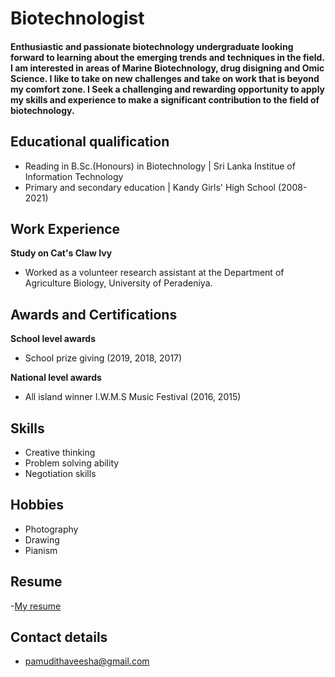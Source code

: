 # Biotechnologist 

#### Enthusiastic and passionate biotechnology undergraduate looking forward to learning about the emerging trends and techniques in the field. I am interested in areas of Marine Biotechnology, drug disigning and Omic Science. I like to take on new challenges and take on work that is beyond my comfort zone. I Seek a challenging and rewarding opportunity to apply my skills and experience to make a significant contribution to the field of biotechnology.

## Educational qualification
- Reading in B.Sc.(Honours) in Biotechnology | Sri Lanka Institue of Information Technology
- Primary and secondary education | Kandy Girls' High School (2008-2021)

##  Work Experience
**Study on Cat's Claw Ivy**
- Worked as a volunteer research assistant at the Department of Agriculture Biology, University of Peradeniya.

## Awards and Certifications
**School level awards** 
- School prize giving (2019, 2018, 2017)

**National level awards**
- All island winner I.W.M.S Music Festival (2016, 2015)

## Skills
- Creative thinking
- Problem solving ability
- Negotiation skills

## Hobbies
- Photography
- Drawing
- Pianism

## Resume 
-[My resume](file:///C:/Users/hp/Downloads/HS23176560_K.P.T.%20Silva.pdf)

## Contact details
- pamudithaveesha@gmail.com

